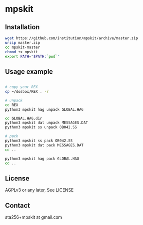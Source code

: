 mpskit
======

Installation
------------

```bash
wget https://github.com/institution/mpskit/archive/master.zip
unzip master.zip
cd mpskit-master
chmod +x mpskit
export PATH="$PATH:`pwd`"
```

Usage example
-------------

```bash

# copy your REX
cp ~/dosbox/REX . -r

# unpack
cd REX
python3 mpskit hag unpack GLOBAL.HAG

cd GLOBAL.HAG.dir
python3 mpskit dat unpack MESSAGES.DAT
python3 mpskit ss unpack OB042.SS

# pack
python3 mpskit ss pack OB042.SS
python3 mpskit dat pack MESSAGES.DAT
cd ..

python3 mpskit hag pack GLOBAL.HAG
cd ..

```

License
-------
AGPLv3 or any later, See LICENSE

Contact
-------
sta256+mpskit at gmail.com
